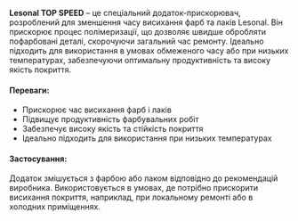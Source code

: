 **Lesonal TOP SPEED** – це спеціальний додаток-прискорювач, розроблений для зменшення часу висихання фарб та лаків Lesonal. Він прискорює процес полімеризації, що дозволяє швидше обробляти пофарбовані деталі, скорочуючи загальний час ремонту. Ідеально підходить для використання в умовах обмеженого часу або при низьких температурах, забезпечуючи оптимальну продуктивність та високу якість покриття.

#### Переваги:

- Прискорює час висихання фарб і лаків
- Підвищує продуктивність фарбувальних робіт
- Забезпечує високу якість та стійкість покриття
- Ідеально підходить для використання при низьких температурах

#### Застосування:

Додаток змішується з фарбою або лаком відповідно до рекомендацій виробника. Використовується в умовах, де потрібно прискорити висихання покриття, наприклад, при локальному ремонті або в холодних приміщеннях.
